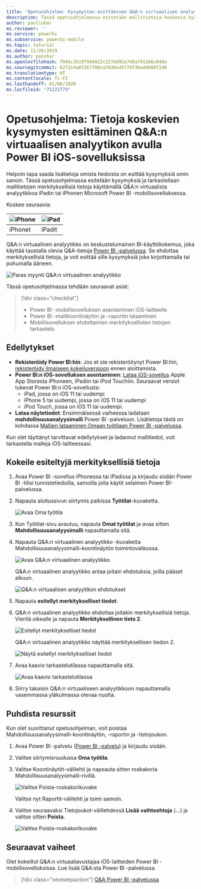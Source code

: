 ```yaml
---
title: 'Opetusohjelma: Kysymysten esittäminen Q&A:n virtuaalisen analyytikon avulla iOS-sovelluksissa'
description: Tässä opetusohjelmassa esitetään mallitietoja koskevia kysymyksiä omin sanoin käyttämällä Q&A:n virtuaalista analyytikkoa iOS-laitteen Power BI -mobiilisovelluksessa.
author: paulinbar
ms.reviewer: ''
ms.service: powerbi
ms.subservice: powerbi-mobile
ms.topic: tutorial
ms.date: 11/26/2019
ms.author: painbar
ms.openlocfilehash: f946c3b10f9d4922c227dd92a748af91266c040e
ms.sourcegitcommit: 6272c4a0f267708ca7d38a45774f3bedd680f2d6
ms.translationtype: HT
ms.contentlocale: fi-FI
ms.lasthandoff: 01/06/2020
ms.locfileid: "75221779"
---
```

# <a name="tutorial-ask-questions-about-your-data-with-the-qa-virtual-analyst-in-the-power-bi-ios-apps"></a>Opetusohjelma: Tietoja koskevien kysymysten esittäminen Q&A:n virtuaalisen analyytikon avulla Power BI iOS-sovelluksissa

Helpoin tapa saada lisätietoja omista tiedoista on esittää kysymyksiä omin sanoin. Tässä opetusohjelmassa esitetään kysymyksiä ja tarkastellaan mallitietojen merkityksellisiä tietoja käyttämällä Q&A:n virtuaalista analyytikkoa iPadin tai iPhonen Microsoft Power BI -mobiilisovelluksessa. 

Koskee seuraavia:

| ![iPhone](./media/tutorial-mobile-apps-ios-qna/iphone-logo-50-px.png) | ![iPad](./media/tutorial-mobile-apps-ios-qna/ipad-logo-50-px.png) |
|:--- |:--- |
| iPhonet |iPadit |

Q&A:n virtuaalinen analyytikko on keskustelumainen BI-käyttökokemus, joka käyttää taustalla olevia Q&A-tietoja [Power BI -palvelussa](https://powerbi.com). Se ehdottaa merkityksellisiä tietoja, ja voit esittää sille kysymyksiä joko kirjoittamalla tai puhumalla ääneen.

![Paras myynti Q&A:n virtuaalinen analyytikko](./media/tutorial-mobile-apps-ios-qna/power-bi-ios-q-n-a-top-sale-intro.png)

Tässä opetusohjelmassa tehdään seuraavat asiat:

> [!div class="checklist"]
> * Power BI -mobiilisovelluksen asentaminen iOS-laitteelle
> * Power BI -mallikoontinäytön ja -raportin lataaminen
> * Mobiilisovelluksen ehdottamien merkityksellisten tietojen tarkastelu

## <a name="prerequisites"></a>Edellytykset

* **Rekisteröidy Power BI:hin**: Jos et ole rekisteröitynyt Power BI:hin, [rekisteröidy ilmaiseen kokeiluversioon](https://app.powerbi.com/signupredirect?pbi_source=web) ennen aloittamista.
* **Power BI:n iOS-sovelluksen asentaminen**: [Lataa iOS-sovellus](https://apps.apple.com/app/microsoft-power-bi/id929738808) Apple App Storesta iPhoneen, iPadiin tai iPod Touchiin. Seuraavat versiot tukevat Power BI:n iOS-sovellusta:
  * iPad, jossa on iOS 11 tai uudempi
  * iPhone 5 tai uudempi, jossa on iOS 11 tai uudempi 
  * iPod Touch, jossa on iOS 11 tai uudempi.
* **Lataa näytetiedot**: Ensimmäisessä vaiheessa ladataan **mahdollisuusanalyysimalli** Power BI -palveluun. Lisätietoja tästä on kohdassa [Mallien lataaminen Omaan työtilaan Power BI -palvelussa](./mobile-apps-download-samples.md).


Kun olet täyttänyt tarvittavat edellytykset ja ladannut mallitiedot, voit tarkastella malleja iOS-laitteessasi.

## <a name="try-featured-insights"></a>Kokeile esiteltyjä merkityksellisiä tietoja
1. Avaa Power BI -sovellus iPhonessa tai iPadissa ja kirjaudu sisään Power BI -tilisi tunnistetiedoilla, samoilla joita käytit selaimen Power BI-palvelussa.

2. Napauta aloitussivun siirtymis palkissa **Työtilat**-kuvaketta.

    ![Avaa Oma työtila](./media/tutorial-mobile-apps-ios-qna/power-bi-qna-open-myworkspace.png)

3. Kun Työtilat-sivu avautuu, napauta **Omat työtilat** ja avaa sitten **Mahdollisuusanalyysimalli** napauttamalla sitä.


3. Napauta Q&A:n virtuaalinen analyytikko -kuvaketta Mahdollisuusanalyysimalli-koontinäytön toimintovalikossa.

    ![Avaa Q&A:n virtuaalinen analyytikko](./media/tutorial-mobile-apps-ios-qna/power-bi-qna-open-qna.png)

    Q&A:n virtuaalinen analyytikko antaa joitain ehdotuksia, joilla pääset alkuun.

    ![Q&A:n virtuaalisen analyytikon ehdotukset](./media/tutorial-mobile-apps-ios-qna/power-bi-qna-suggestions.png)

3. Napauta **esitellyt merkitykselliset tiedot**.

4. Q&A:n virtuaalinen analyytikko ehdottaa joitakin merkityksellisiä tietoja. Vieritä oikealle ja napauta **Merkityksellinen tieto 2**.

    ![Esitellyt merkitykselliset tiedot](./media/tutorial-mobile-apps-ios-qna/power-bi-ios-qna-suggest-insight-2.png)

   Q&A:n virtuaalinen analyytikko näyttää merkityksellisen tiedon 2.

    ![Näytä esitellyt merkitykselliset tiedot](./media/tutorial-mobile-apps-ios-qna/power-bi-ios-qna-show-insight-2.png)

5. Avaa kaavio tarkastelutilassa napauttamalla sitä.

    ![Avaa kaavio tarkastelutilassa](./media/tutorial-mobile-apps-ios-qna/power-bi-ios-qna-open-insight-2.png)

6. Siirry takaisin Q&A:n virtuaaliseen analyytikkoon napauttamalla vasemmassa yläkulmassa olevaa nuolta.

## <a name="clean-up-resources"></a>Puhdista resurssit

Kun olet suorittanut opetusohjelman, voit poistaa Mahdollisuusanalyysimalli-koontinäytön, -raportin ja -tietojoukon.

1. Avaa Power BI -palvelu ([Power BI -palvelu](https://app.powerbi.com)) ja kirjaudu sisään.

2. Valitse siirtymisruudussa **Oma työtila**.

3. Valitse Koontinäytöt-välilehti ja napsauta sitten roskakoria Mahdollisuusanalyysimalli-rivillä.

    ![Valitse Poista-roskakorikuvake](./media/tutorial-mobile-apps-ios-qna/power-bi-tutorial-mobile-apps-ios-qna-delete-opportunity-analysis-sample.png)

    Valitse nyt Raportit-välilehti ja toimi samoin.

4. Valitse seuraavaksi Tietojoukot-välilehdessä **Lisää vaihtoehtoja** (...) ja valitse sitten **Poista**.

    ![Valitse Poista-roskakorikuvake](./media/tutorial-mobile-apps-ios-qna/power-bi-tutorial-mobile-apps-ios-qna-delete-opportunity-analysis-sample-datasets.png)

## <a name="next-steps"></a>Seuraavat vaiheet

Olet kokeillut Q&A:n virtuaaliavustajaa iOS-laitteiden Power BI -mobiilisovelluksissa. Lue lisää Q&A:sta Power BI -palvelussa.
> [!div class="nextstepaction"]
> [Q&A Power BI -palvelussa](../end-user-q-and-a.md)
